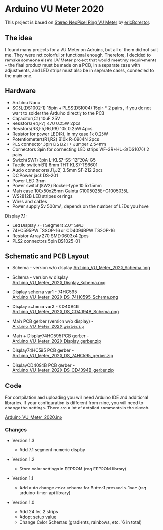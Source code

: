 # Arduino VU Meter 2020

This project is based on [Stereo NeoPixel Ring VU Meter](https://www.hackster.io/ericBcreator/stereo-neopixel-ring-vu-meter-b28e78) by [ericBcreator](https://www.hackster.io/ericBcreator).

## The idea

I found many projects for a VU Meter on Adruino, but all of them did not suit me. They were not colorful or functional enough. Therefore, I decided to remake someone else’s UV Meter project that would meet my requirements - the final product must be made on a PCB, in a separate case with adjustments, and LED strips must also be in separate cases, connected to the main one.

## Hardware

* Arduino Nano
* SCSL(DS1002-1) 15pin + PLSS(DS1004) 15pin * 2 pairs , if you do not want to solder the Arduino directly to the PCB
* Capacitor(C1) 10uF 25V
* Resistors(R4,R7) 470 0.25W 2pcs
* Resistors(R3,R5,R6,R8) 10k 0.25W 4pcs
* Resistor for power LED(R), in my case 1k 0.25W
* Potentiometers(R1,R2) B10k R-0904N 2pcs
* PLS connector 3pin DS1021 + Jumper 2.54mm
* Connectors 3pin for connecting LED strips WF-3R+HU-3(DS1070) 2 pairs 
* Switch(SW1) 3pin L-KLS7-SS-12F20A-G5
* Tactile switch(B1) 6mm THT KLS7-TS6601
* Audio connectors(J1,J2) 3.5mm ST-212 2pcs
* DC Power jack DS-201
* Power LED 3mm
* Power switch(SW2) Rocker-type 10.5x15mm
* Main case 100x50x25mm Gainta G1005025B+G1005025L
* WS2812B LED stripes or rings
* Wires and cables
* Power supply 5v 500mA, depends on the number of LEDs you have

Display 7.1:
* Led Display 7+1 Segment 2.0" SMD
* 74HC595PW TSSOP-16 or CD4094BPW TSSOP-16
* Resistor Array 270 SMD 0603x4 2pcs
* PLS2 connectors 5pin DS1025-01

## Schematic and PCB Layout

* Schema - version w/o display [Arduino_VU_Meter_2020_Schema.png](Arduino_VU_Meter_2020_Schema.png)

* Schema - version w display [Arduino_VU_Meter_2020_Display_Schema.png](Arduino_VU_Meter_2020_Display_Schema.png)
* Display schema var1 - 74HC595 [Arduino_VU_Meter_2020_DS_74HC595_Schema.png](Arduino_VU_Meter_2020_DS_74HC595_Schema.png)
* Display schema var2 - CD4094B [Arduino_VU_Meter_2020_DS_CD4094B_Schema.png](Arduino_VU_Meter_2020_DS_CD4094B_Schema.png)

* Main PCB gerber (version w/o display) - [Arduino_VU_Meter_2020_gerber.zip](gerber/Arduino_VU_Meter_2020_gerber.zip)

* Main + Display74HC595 PCB gerber - [Arduino_VU_Meter_2020_Display_gerber.zip](gerber/Arduino_VU_Meter_2020_Display_gerber.zip)

* Display74HC595 PCB gerber - [Arduino_VU_Meter_2020_DS_74HC595_gerber.zip](gerber/Arduino_VU_Meter_2020_DS_74HC595_gerber.zip)
* DisplayCD4094B PCB gerber - [Arduino_VU_Meter_2020_DS_CD4094B_gerber.zip](gerber/Arduino_VU_Meter_2020_DS_CD4094B_gerber.zip)


## Code

For compilation and uploading you will need Arduino IDE and additional libraries. If your configuration is different from mine, you will need to change the settings. There are a lot of detailed comments in the sketch.

[Arduino_VU_Meter_2020.ino](Arduino_VU_Meter_2020.ino)

### Changes

* Version 1.3
  * Add 7.1 segment numeric display

* Version 1.2
  * Store color settings in EEPROM (req EEPROM library)

* Version 1.1
  * Add auto change color scheme for Button1 pressed > 1sec (req arduino-timer-api library)

* Version 1.0
  *  Add 24 led 2 strips
  * Adopt setup value
  * Change Color Schemas (gradients, rainbows, etc. 16 in total)
